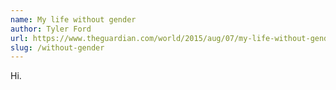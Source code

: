 ```yaml
---
name: My life without gender
author: Tyler Ford
url: https://www.theguardian.com/world/2015/aug/07/my-life-without-gender-strangers-are-desperate-to-know-what-genitalia-i-have
slug: /without-gender
---
```


Hi.
